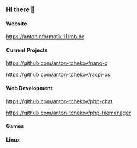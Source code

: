 ### Hi there 👋

#### Website

https://antoninformatik.111mb.de

#### Current Projects

https://github.com/anton-tchekov/nano-c

https://github.com/anton-tchekov/raspi-os

#### Web Development

https://github.com/anton-tchekov/php-chat

https://github.com/anton-tchekov/php-filemanager

#### Games


#### Linux


<!--
**anton-tchekov/anton-tchekov** is a ✨ _special_ ✨ repository because its `README.md` (this file) appears on your GitHub profile.

Here are some ideas to get you started:

- 🔭 I’m currently working on ...
- 🌱 I’m currently learning ...
- 👯 I’m looking to collaborate on ...
- 🤔 I’m looking for help with ...
- 💬 Ask me about ...
- 📫 How to reach me: ...
- 😄 Pronouns: ...
- ⚡ Fun fact: ...
-->
